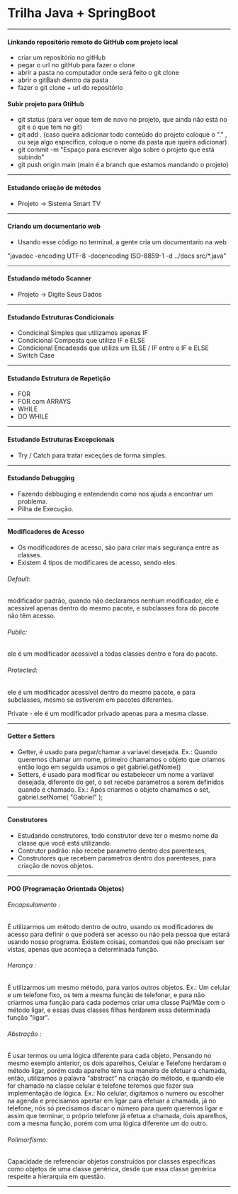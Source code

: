 # Trilha Java + SpringBoot
- - -
#### Linkando repositório remoto do GitHub com projeto local
- criar um repositório no gitHub
- pegar o url no gitHub para fazer o clone
- abrir a pasta no computador onde será feito o git clone
- abrir o gitBash dentro da pasta
- fazer o git clone + url do repositório
#### Subir projeto para GtiHub
- git status (para ver oque tem de novo no projeto, que ainda não está no git e o que tem no git)
- git add . (caso queira adicionar todo conteúdo do projeto coloque o "." , ou seja algo especifico, coloque o nome da pasta que queira adicionar)
- git commit -m "Espaço para escrever algo sobre o projeto que está subindo"
- git push origin main (main é a branch que estamos mandando o projeto)
- - -
#### Estudando criação de métodos
- Projeto -> Sistema Smart TV
- - -
#### Criando um documentario web
- Usando esse código no terminal, a gente cria um documentario na web

"javadoc -encoding UTF-8 -docencoding ISO-8859-1 -d ../docs src/*.java"
- - -
#### Estudando método Scanner
- Projeto -> Digite Seus Dados
- - -
#### Estudando Estruturas Condicionais
- Condicinal Simples que utilizamos apenas IF
- Condicional Composta que utiliza IF e ELSE
- Condicional Encadeada que utiliza um ELSE / IF entre o IF e ELSE
- Switch Case
- - -
#### Estudando Estrutura de Repetição
- FOR
- FOR com ARRAYS
- WHILE
- DO WHILE
- - -
#### Estudando Estruturas Excepcionais
- Try / Catch para tratar exceções de forma simples.
- - -
#### Estudando Debugging
- Fazendo debbuging e entendendo como nos ajuda a encontrar um problema.
- Pilha de Execução.
- - -
#### Modificadores de Acesso
- Os modificadores de acesso, são para criar mais segurança entre as classes.
- Existem 4 tipos de modificares de acesso, sendo eles:

 ###### Default: 
 modificador padrão, quando não declaramos nenhum modificador,
 ele é acessível apenas dentro do mesmo pacote, e subclasses fora do pacote não têm acesso.
 
###### Public: 
ele é um modificador acessivel a todas classes dentro e fora do pacote.

###### Protected: 
ele é um modificador acessível dentro do mesmo pacote, e para subclasses, 
mesmo se estiverem em pacotes diferentes.

Private - ele é um modificador privado apenas para a mesma classe.
- - -
#### Getter e Setters
- Getter, é usado para pegar/chamar a variavel desejada.
Ex.: Quando queremos chamar um nome, primeiro chamamos o objeto que criamos então logo em seguida usamos o get
gabriel.getNome()
- Setters, é usado para modificar ou estabelecer um nome a variavel desejada, diferente do get, o set recebe parametros
a serem definidos quando é chamado.
Ex.: Após criarmos o objeto chamamos o set, gabriel.setNome( "Gabriel" );
- - -
#### Construtores
- Estudando construtores, todo construtor deve ter o mesmo nome da classe que você está utilizando. 
- Contrutor padrão: não recebe parametro dentro dos parenteses,
- Construtores que recebem parametros dentro dos parenteses, para criação de novos objetos.
- - -
#### POO (Programação Orientada Objetos)
###### Encapsulamento : 
É utilizarmos um método dentro de outro, usando os modificadores de acesso para definir o que poderá ser acesso ou não
pela pessoa que estará usando nosso programa. Existem coisas, comandos que não precisam ser vistas,
apenas que aconteça a determinada função.
###### Herança : 
É utilizarmos um mesmo método, para varios outros objetos.
Ex.: Um celular e um telefone fixo, os tem a mesma função de telefonar, e para não criarmos uma função para cada
podemos criar uma classe Pai/Mãe com o método ligar, e essas duas classes filhas herdarem essa determinada função "ligar".
###### Abstração : 
É usar termos ou uma lógica diferente para cada objeto. Pensando no mesmo exemplo anterior, os dois aparelhos,
Celular e Telefone herdaram o método ligar, porém cada aparelho tem sua maneira de efetuar a chamada,
então, utilizamos a palavra "abstract" na criação do método, e quando ele for chamado na classe celular e telefone
teremos que fazer sua implementação de lógica. Ex.: No celular, digitamos o numero ou escolher na agenda e precisamos apertar
em ligar para efetuar a chamada, já no telefone, nós só precisamos discar o número para quem queremos ligar
e assim que terminar, o próprio telefone já efetua a chamada, dois aparelhos, com a mesma função, porém com uma
lógica diferente um do outro.
###### Polimorfismo:
Capacidade de referenciar objetos construídos por classes específicas como objetos de uma classe genérica, 
desde que essa classe genérica respeite a hierarquia em questão.
- - -
